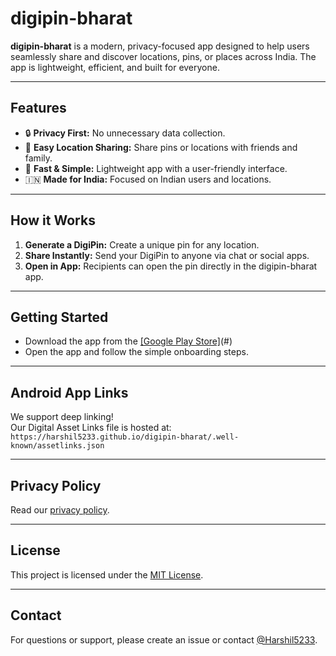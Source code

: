 # digipin-bharat

**digipin-bharat** is a modern, privacy-focused app designed to help users seamlessly share and discover locations, pins, or places across India. The app is lightweight, efficient, and built for everyone.

---

## Features

- 🔒 **Privacy First:** No unnecessary data collection.
- 📍 **Easy Location Sharing:** Share pins or locations with friends and family.
- 🚀 **Fast & Simple:** Lightweight app with a user-friendly interface.
- 🇮🇳 **Made for India:** Focused on Indian users and locations.

---

## How it Works

1. **Generate a DigiPin:** Create a unique pin for any location.
2. **Share Instantly:** Send your DigiPin to anyone via chat or social apps.
3. **Open in App:** Recipients can open the pin directly in the digipin-bharat app.

---

## Getting Started

- Download the app from the [[Google Play Store]](https://play.google.com/store/apps/details?id=com.digipin.bharat)(#) 
- Open the app and follow the simple onboarding steps.

---

## Android App Links

We support deep linking!  
Our Digital Asset Links file is hosted at:  
`https://harshil5233.github.io/digipin-bharat/.well-known/assetlinks.json`

---

## Privacy Policy

Read our [privacy policy](privacy-policy.html).

---

## License

This project is licensed under the [MIT License](LICENSE).

---

## Contact

For questions or support, please create an issue or contact [@Harshil5233](https://github.com/Harshil5233).
